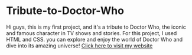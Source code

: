 # Tribute-to-Doctor-Who
Hi guys, this is my first project, and it's a tribute to Doctor Who, the iconic and famous character in TV shows and stories.
For this project, I used HTML and CSS. you can explore and enjoy the world of Doctor Who and dive into its amazing universe!
[Click here to visit my website](https://barbadoper.github.io/Tribute-to-Doctor-Who/)

